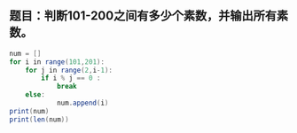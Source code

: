 ## 题目：判断101-200之间有多少个素数，并输出所有素数。
```java
num = []
for i in range(101,201):
    for j in range(2,i-1):
        if i % j == 0 :
            break
    else:
            num.append(i)
print(num)
print(len(num))


```
